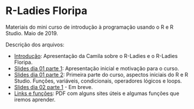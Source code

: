 # R-Ladies Floripa    

Materiais do mini curso de introdução à programação usando o R e R Studio. Maio de 2019.

Descrição dos arquivos:

- [Introdução](https://github.com/aishameriane/Presentations/blob/master/RLadiesFLP/R-Ladies%20first%20Meetup%2025052019.pdf): Apresentação da Camila sobre o R-Ladies e o R-Ladies Floripa.
- [Slides dia 01 parte 1](https://github.com/aishameriane/Presentations/blob/master/RLadiesFLP/Aula%201%20-%20Parte%201.pdf): Apresentação inicial e motivação para o curso.
- [Slides dia 01 parte 2](https://github.com/aishameriane/Presentations/blob/master/RLadiesFLP/Aula%201%20-%20Parte%202.pdf): Primeira parte do curso, aspectos iniciais do R e R Studio. Funções, variáveis, condicionais, operadores lógicos e loops.
- [Slides dia 02 parte 1]() - Em breve.
- [Links e funções](https://github.com/aishameriane/Presentations/blob/master/RLadiesFLP/Links%20%C3%BAteis%20e%20fun%C3%A7%C3%B5es.pdf): PDF com alguns sites úteis e algumas funções que iremos aprender.
